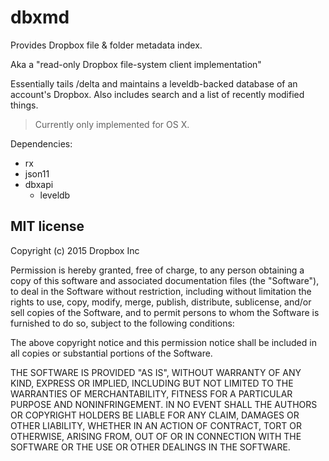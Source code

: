 # dbxmd

Provides Dropbox file & folder metadata index.

Aka a "read-only Dropbox file-system client implementation"

Essentially tails /delta and maintains a leveldb-backed database of an account's Dropbox. Also includes search and a list of recently modified things.

> Currently only implemented for OS X.

Dependencies:
- rx
- json11
- dbxapi
  - leveldb


## MIT license

Copyright (c) 2015 Dropbox Inc

Permission is hereby granted, free of charge, to any person obtaining a copy
of this software and associated documentation files (the "Software"), to deal
in the Software without restriction, including without limitation the rights
to use, copy, modify, merge, publish, distribute, sublicense, and/or sell
copies of the Software, and to permit persons to whom the Software is
furnished to do so, subject to the following conditions:

The above copyright notice and this permission notice shall be included in
all copies or substantial portions of the Software.

THE SOFTWARE IS PROVIDED "AS IS", WITHOUT WARRANTY OF ANY KIND, EXPRESS OR
IMPLIED, INCLUDING BUT NOT LIMITED TO THE WARRANTIES OF MERCHANTABILITY,
FITNESS FOR A PARTICULAR PURPOSE AND NONINFRINGEMENT. IN NO EVENT SHALL THE
AUTHORS OR COPYRIGHT HOLDERS BE LIABLE FOR ANY CLAIM, DAMAGES OR OTHER
LIABILITY, WHETHER IN AN ACTION OF CONTRACT, TORT OR OTHERWISE, ARISING FROM,
OUT OF OR IN CONNECTION WITH THE SOFTWARE OR THE USE OR OTHER DEALINGS IN
THE SOFTWARE.
